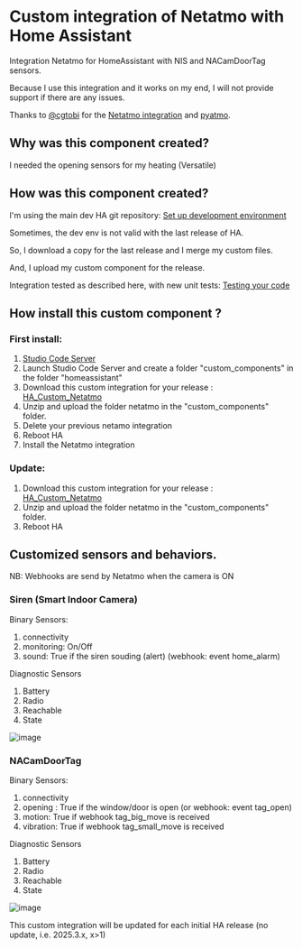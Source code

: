 # Custom integration of Netatmo with Home Assistant
Integration Netatmo for HomeAssistant with NIS and NACamDoorTag sensors.

Because I use this integration and it works on my end, I will not provide support if there are any issues.

Thanks to [@cgtobi](https://github.com/cgtobi) for the [Netatmo integration](https://www.home-assistant.io/integrations/netatmo/) and [pyatmo](https://github.com/cgtobi/pyatmo). 

## Why was this component created?
I needed the opening sensors for my heating (Versatile)

## How was this component created?
I'm using the main dev HA git repository: [Set up development environment](https://developers.home-assistant.io/docs/development_environment)

Sometimes, the dev env is not valid with the last release of HA.

So, I download a copy for the last release and I merge my custom files.

And, I upload my custom component for the release.

Integration tested as described here, with new unit tests: [Testing your code](https://developers.home-assistant.io/docs/development_testing)

## How install this custom component ?
### First install:
1. [Studio Code Server](https://github.com/hassio-addons/addon-vscode)
2. Launch Studio Code Server and create a folder "custom_components" in the folder "homeassistant"
3. Download this custom integration for your release : [HA_Custom_Netatmo](https://github.com/yannc74/HA_Custom_Netatmo/releases)
4. Unzip and upload the folder netatmo in the "custom_components" folder.
5. Delete your previous netamo integration
6. Reboot HA
7. Install the Netatmo integration

### Update:
1. Download this custom integration for your release : [HA_Custom_Netatmo](https://github.com/yannc74/HA_Custom_Netatmo/releases)
2. Unzip and upload the folder netatmo in the "custom_components" folder.
6. Reboot HA

## Customized sensors and behaviors.

NB: Webhooks are send by Netatmo when the camera is ON

### Siren (Smart Indoor Camera)
Binary Sensors:
1. connectivity
2. monitoring: On/Off 
3. sound: True if the siren souding (alert) (webhook: event home_alarm)  

Diagnostic Sensors
1. Battery
2. Radio
3. Reachable
4. State
   
![image](https://github.com/user-attachments/assets/0a231f10-706b-4c87-8dcd-2d235c157cd9)

### NACamDoorTag
Binary Sensors:
1. connectivity
2. opening : True if the window/door is open (or webhook: event tag_open)
3. motion: True if webhook tag_big_move is received
4. vibration: True if webhook tag_small_move is received  

Diagnostic Sensors
1. Battery
2. Radio
3. Reachable
4. State
   
![image](https://github.com/user-attachments/assets/02e9e955-531a-4ad5-9739-401e9eefbe2d)

This custom integration will be updated for each initial HA release (no update, i.e. 2025.3.x, x>1)
